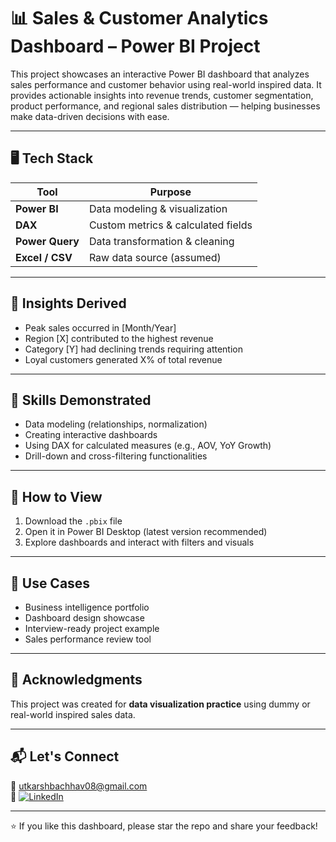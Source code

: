 # 📊 Sales & Customer Analytics Dashboard – Power BI Project

This project showcases an interactive Power BI dashboard that analyzes sales performance and customer behavior using real-world inspired data. It provides actionable insights into revenue trends, customer segmentation, product performance, and regional sales distribution — helping businesses make data-driven decisions with ease.

---

## 🖥️ Tech Stack

| Tool        | Purpose                          |
|-------------|----------------------------------|
| **Power BI**| Data modeling & visualization    |
| **DAX**     | Custom metrics & calculated fields |
| **Power Query** | Data transformation & cleaning  |
| **Excel / CSV**| Raw data source (assumed)       |

---

## 🎯 Insights Derived

- Peak sales occurred in [Month/Year]
- Region [X] contributed to the highest revenue
- Category [Y] had declining trends requiring attention
- Loyal customers generated X% of total revenue

---

## 🧠 Skills Demonstrated

- Data modeling (relationships, normalization)
- Creating interactive dashboards
- Using DAX for calculated measures (e.g., AOV, YoY Growth)
- Drill-down and cross-filtering functionalities

---

## 🧪 How to View

1. Download the `.pbix` file
2. Open it in Power BI Desktop (latest version recommended)
3. Explore dashboards and interact with filters and visuals

---

## 📌 Use Cases

- Business intelligence portfolio
- Dashboard design showcase
- Interview-ready project example
- Sales performance review tool

---

## 🙌 Acknowledgments

This project was created for **data visualization practice** using dummy or real-world inspired sales data.

---

## 📬 Let's Connect

📧 utkarshbachhav08@gmail.com  
💼 [![LinkedIn](https://img.shields.io/badge/LinkedIn-Connect-blue?style=for-the-badge&logo=linkedin)](https://www.linkedin.com/in/utkarsh-bachhav-24240b27b)

---

⭐ If you like this dashboard, please star the repo and share your feedback!

